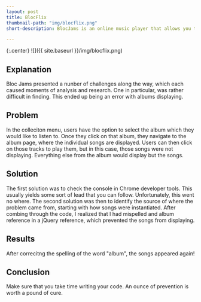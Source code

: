 ```yaml
---
layout: post
title: BlocFlix
thumbnail-path: "img/blocflix.png"
short-description: BlocJams is an online music player that allows you to stream music.

---
```


{:.center}
![]({{ site.baseurl }}/img/blocflix.png)

## Explanation

Bloc Jams presented a nunber of challenges along the way, which each caused moments of analysis and research. One in particular, was rather difficult in finding. This ended up being an error with albums displaying.

## Problem

In the colleciton menu, users have the option to select the album which they would like to listen to. Once they click on that album, they navigate to the album page, where the individual songs are displayed. Users can then click on those tracks to play them, but in this case, those songs were not displaying. Everything else from the album would display but the songs. 

## Solution

The first solution was to check the console in Chrome developer tools. This usually yields some sort of lead that you can follow. Unfortunately, this went no where. The second solution was then to identify the source of where the problem came from, starting with how songs were instantiated. After combing through the code, I realized that I had mispelled and album reference in a jQuery reference, which prevented the songs from displaying.

## Results

After correcitng the spelling of the word "album", the songs appeared again!

## Conclusion

Make sure that you take time writing your code. An ounce of prevention is worth a pound of cure. 